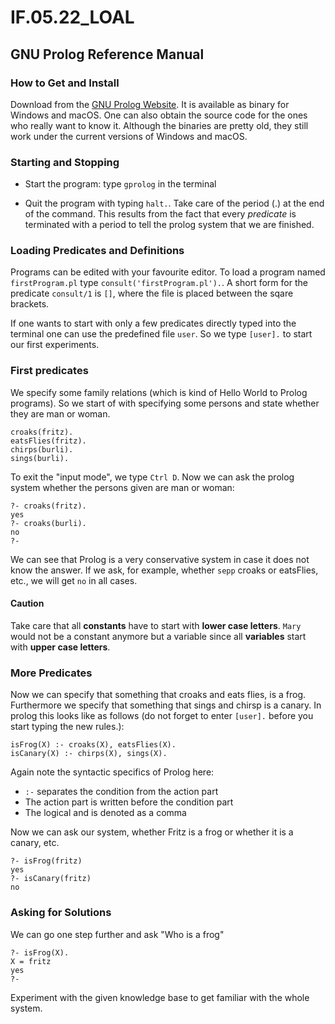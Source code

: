 # IF.05.22_LOAL

## GNU Prolog Reference Manual

### How to Get and Install
Download from the [GNU Prolog Website](http://www.gprolog.org). It is available as binary for Windows and macOS. One can also obtain the source code for the ones who really want to know it. Although the binaries are pretty old, they still work under the current versions of Windows and macOS.


### Starting and Stopping
- Start the program: type `gprolog` in the terminal

- Quit the program with typing `halt.`. Take care of the period (.) at the end of the command. This results from the fact that every *predicate* is terminated with a period to tell the prolog system that we are finished.

### Loading Predicates and Definitions
Programs can be edited with your favourite editor. To load a program named `firstProgram.pl` type `consult('firstProgram.pl').`. A short form for the predicate `consult/1` is `[]`, where the file is placed between the sqare brackets.

If one wants to start with only a few predicates directly typed into the terminal one can use the predefined file `user`. So we type `[user].` to start our first experiments.

### First predicates
We specify some family relations (which is kind of Hello World to Prolog programs). So we start of with specifying some persons and state whether they are man or woman.
```
croaks(fritz).
eatsFlies(fritz).
chirps(burli).
sings(burli).
```

To exit the "input mode", we type `Ctrl D`. Now we can ask the prolog system whether the persons given are man or woman:

```
?- croaks(fritz).
yes
?- croaks(burli).
no
?-
```
We can see that Prolog is a very conservative system in case it does not know the answer. If we ask, for example, whether `sepp` croaks or eatsFlies, etc., we will get `no` in all cases.
#### Caution
Take care that all **constants** have to start with **lower case letters**. `Mary` would not be a constant anymore but a variable since all **variables** start with **upper case letters**.

### More Predicates
Now we can specify that something that croaks and eats flies, is a frog. Furthermore we specify that something that sings and chirsp is a canary. In prolog this looks like as follows (do not forget to enter `[user].` before you start typing the new rules.):
```
isFrog(X) :- croaks(X), eatsFlies(X).
isCanary(X) :- chirps(X), sings(X).
```
Again note the syntactic specifics of Prolog here:
- `:-` separates the condition from the action part
- The action part is written before the condition part
- The logical and is denoted as a comma

Now we can ask our system, whether Fritz is a frog or whether it is a canary, etc.
```
?- isFrog(fritz)
yes
?- isCanary(fritz)
no
```
### Asking for Solutions
We can go one step further and ask "Who is a frog"
```
?- isFrog(X).
X = fritz
yes
?-
```
Experiment with the given knowledge base to get familiar with the whole system.

